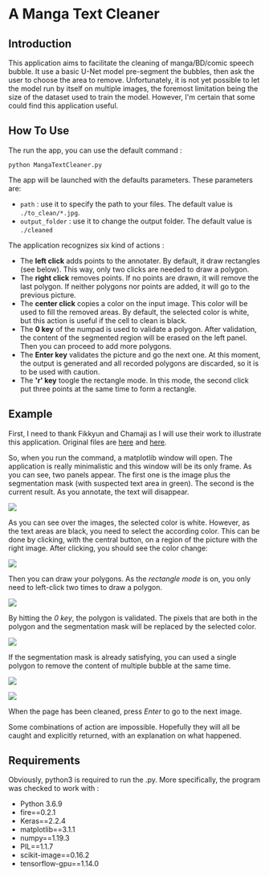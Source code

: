 # A Manga Text Cleaner

## Introduction

This application aims to facilitate the cleaning of manga/BD/comic speech bubble. It use a basic U-Net model pre-segment the bubbles, then ask the user to choose the area to remove. Unfortunately, it is not yet possible to let the model run by itself on multiple images, the foremost limitation being the size of the dataset used to train the model. However, I'm certain that some could find this application useful.

## How To Use

The run the app, you can use the default command :
```
python MangaTextCleaner.py
``` 
The app will be launched with the defaults parameters. These parameters are:
- `path` : use it to specify the path to your files. The default value is `./to_clean/*.jpg`.
- `output_folder` : use it to change the output folder. The default value is `./cleaned`

The application recognizes six kind of actions :
- The **left click** adds points to the annotater. By default, it draw rectangles (see below). This way, only two clicks are needed to draw a polygon.    
- The **right click** removes points. If no points are drawn, it will remove the last polygon. If neither polygons nor points are added, it will go to the previous picture. 
- The **center click** copies a color on the input image. This color will be used to fill the removed areas. By default, the selected color is white, but this action is useful if the cell to clean is black.   
- The **0 key** of the numpad is used to validate a polygon. After validation, the content of the segmented region will be erased on the left panel. Then you can proceed to add more polygons. 
- The **Enter key** validates the picture and go the next one. At this moment, the output is generated and all recorded polygons are discarded, so it is to be used with caution.     
- The **'r' key** toogle the rectangle mode. In this mode, the second click put three points at the same time to form a rectangle.


## Example

First, I need to thank Fikkyun and Chamaji as I will use their work to illustrate this application. Original files are [here](https://66.media.tumblr.com/f60a943f7539f80e7da525d6d51b0afd/tumblr_o9ne172Pnc1tdtuaeo1_1280.jpg) and [here](https://twitter.com/i/web/status/1117227652216057856).

So, when you run the command, a matplotlib window will open. The application is really minimalistic and this window will be its only frame. As you can see, two panels appear. The first one is the image plus the segmentation mask (with suspected text area in green). The second is the current result. As you annotate, the text will disappear.

![](readme/screen_01.png)

As you can see over the images, the selected color is white. However, as the text areas are black, you need to select the according color. This can be done by clicking, with the central button, on a region of the picture with the right image. After clicking, you should see the color change:

![](readme/screen_02.png)

Then you can draw your polygons. As the *rectangle mode* is on, you only need to left-click two times to draw a polygon.

![](readme/screen_04.png)

By hitting the *0 key*, the polygon is validated. The pixels that are both in the polygon and the segmentation mask will be replaced by the selected color.

![](readme/screen_05.png)

If the segmentation mask is already satisfying, you can used a single polygon to remove the content of multiple bubble at the same time.

![](readme/screen_06.png)

![](readme/screen_07.png)

When the page has been cleaned, press *Enter* to go to the next image. 

Some combinations of action are impossible. Hopefully they will all be caught and explicitly returned, with an explanation on what happened.

## Requirements

Obviously, python3 is required to run the .py. More specifically, the program was checked to work with :
- Python 3.6.9
- fire==0.2.1
- Keras==2.2.4
- matplotlib==3.1.1
- numpy==1.19.3
- PIL==1.1.7
- scikit-image==0.16.2
- tensorflow-gpu==1.14.0
